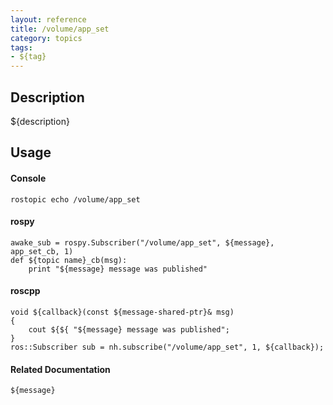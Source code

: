 ```yaml
---
layout: reference
title: /volume/app_set
category: topics
tags: 
- ${tag}
---
```


## Description
${description}

## Usage
#### Console
```
rostopic echo /volume/app_set
```

#### rospy
```
awake_sub = rospy.Subscriber("/volume/app_set", ${message}, app_set_cb, 1)
def ${topic name}_cb(msg):
    print "${message} message was published"
```

#### roscpp
```
void ${callback}(const ${message-shared-ptr}& msg)
{
    cout ${${ "${message} message was published";
}
ros::Subscriber sub = nh.subscribe("/volume/app_set", 1, ${callback});
```

#### Related Documentation
``${message}``